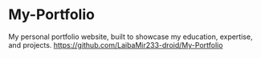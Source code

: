 # My-Portfolio
My personal portfolio website, built to showcase my education, expertise, and projects.
https://github.com/LaibaMir233-droid/My-Portfolio
